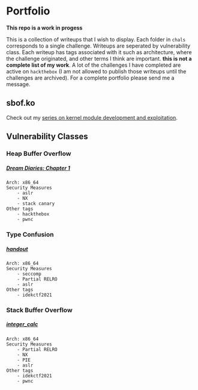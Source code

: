 # Portfolio

**This repo is a work in progess**

This is a collection of writeups that I wish to display. Each folder in `chals`
corresponds to a single challenge. Writeups are seperated by vulnerability 
class. Each writeup has tags associated with it such as architecture, where the
challenge originated, and other terms I think are important. **this is not a
complete list of my work**. A lot of the challenges I have completed are active 
on `hackthebox` (I am not allowed to publish those writeups until the 
challenges are archived). For a complete portfolio please send me a message.

## sbof.ko

Check out my 
[series on kernel module development and exploitation](https://joe-hilbert.gitbook.io/public-portfolio/content/sbof.ko).

## Vulnerability Classes

### Heap Buffer Overflow

##### [Dream Diaries: Chapter 1](chals/dream_diary_chapter_1/readme.md)

    Arch: x86_64
    Security Measures
        - aslr
        - NX
        - stack canary
    Other tags
        - hackthebox
        - pwnc

### Type Confusion

##### [handout](chals/handout/readme.md)

    Arch: x86_64
    Security Measures
        - seccomp
        - Partial RELRO
        - aslr
    Other tags
        - idekctf2021

### Stack Buffer Overflow

##### [integer\_calc](chals/integer_calc/readme.md)

    Arch: x86_64
    Security Measures
        - Partial RELRO
        - NX
        - PIE
        - aslr
    Other tags
        - idekctf2021
        - pwnc
